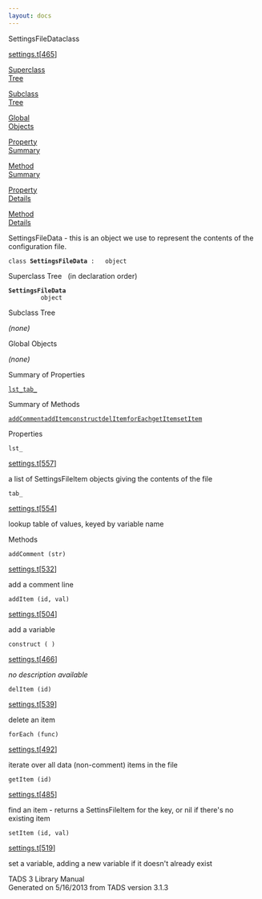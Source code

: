 ```yaml
---
layout: docs
---
```

<span class="title">SettingsFileData</span><span class="type">class</span>

[settings.t](../file/settings.t.html)\[[465](../source/settings.t.html#465)\]

[Superclass  
Tree](#_SuperClassTree_)

[Subclass  
Tree](#_SubClassTree_)

[Global  
Objects](#_ObjectSummary_)

[Property  
Summary](#_PropSummary_)

[Method  
Summary](#_MethodSummary_)

[Property  
Details](#_Properties_)

[Method  
Details](#_Methods_)

<div class="fdesc">

SettingsFileData - this is an object we use to represent the contents of
the configuration file.

`class `**`SettingsFileData`**` :   object`

</div>

<span id="_SuperClassTree_"></span>

<div class="mjhd">

<span class="hdln">Superclass Tree</span>   (in declaration order)

</div>

**`SettingsFileData`**  
`         object`  
<span id="_SubClassTree_"></span>

<div class="mjhd">

<span class="hdln">Subclass Tree</span>  

</div>

*(none)* <span id="_ObjectSummary_"></span>

<div class="mjhd">

<span class="hdln">Global Objects</span>  

</div>

*(none)* <span id="_PropSummary_"></span>

<div class="mjhd">

<span class="hdln">Summary of Properties</span>  

</div>

[`lst_`](#lst_)[`tab_`](#tab_)

<span id="_MethodSummary_"></span>

<div class="mjhd">

<span class="hdln">Summary of Methods</span>  

</div>

[`addComment`](#addComment)[`addItem`](#addItem)[`construct`](#construct)[`delItem`](#delItem)[`forEach`](#forEach)[`getItem`](#getItem)[`setItem`](#setItem)

<span id="_Properties_"></span>

<div class="mjhd">

<span class="hdln">Properties</span>  

</div>

<span id="lst_"></span>

`lst_`

[settings.t](../file/settings.t.html)\[[557](../source/settings.t.html#557)\]

<div class="desc">

a list of SettingsFileItem objects giving the contents of the file

</div>

<span id="tab_"></span>

`tab_`

[settings.t](../file/settings.t.html)\[[554](../source/settings.t.html#554)\]

<div class="desc">

lookup table of values, keyed by variable name

</div>

<span id="_Methods_"></span>

<div class="mjhd">

<span class="hdln">Methods</span>  

</div>

<span id="addComment"></span>

`addComment (str)`

[settings.t](../file/settings.t.html)\[[532](../source/settings.t.html#532)\]

<div class="desc">

add a comment line

</div>

<span id="addItem"></span>

`addItem (id, val)`

[settings.t](../file/settings.t.html)\[[504](../source/settings.t.html#504)\]

<div class="desc">

add a variable

</div>

<span id="construct"></span>

`construct ( )`

[settings.t](../file/settings.t.html)\[[466](../source/settings.t.html#466)\]

<div class="desc">

*no description available*

</div>

<span id="delItem"></span>

`delItem (id)`

[settings.t](../file/settings.t.html)\[[539](../source/settings.t.html#539)\]

<div class="desc">

delete an item

</div>

<span id="forEach"></span>

`forEach (func)`

[settings.t](../file/settings.t.html)\[[492](../source/settings.t.html#492)\]

<div class="desc">

iterate over all data (non-comment) items in the file

</div>

<span id="getItem"></span>

`getItem (id)`

[settings.t](../file/settings.t.html)\[[485](../source/settings.t.html#485)\]

<div class="desc">

find an item - returns a SettinsFileItem for the key, or nil if there's
no existing item

</div>

<span id="setItem"></span>

`setItem (id, val)`

[settings.t](../file/settings.t.html)\[[519](../source/settings.t.html#519)\]

<div class="desc">

set a variable, adding a new variable if it doesn't already exist

</div>

<div class="ftr">

TADS 3 Library Manual  
Generated on 5/16/2013 from TADS version 3.1.3

</div>
